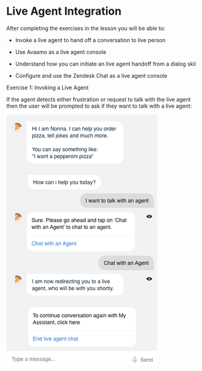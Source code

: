# Live Agent Integration

After completing the exercises in the lesson you will be able to:

- Invoke a live agent to hand off a conversation to live person

- Use Avaamo as a live agent console

- Understand how you can initiate an live agent handoff from a dialog skil

- Configure and use the Zendesk Chat as a live agent console

Exercise 1: Invoking a Live Agent

If the agent detects either frustration or request to talk with the live agent then the user
will be prompted to ask if they want to talk with a live agent:

![Live agent example](contents/live-agent/images/live-agent-chat-window.png)
